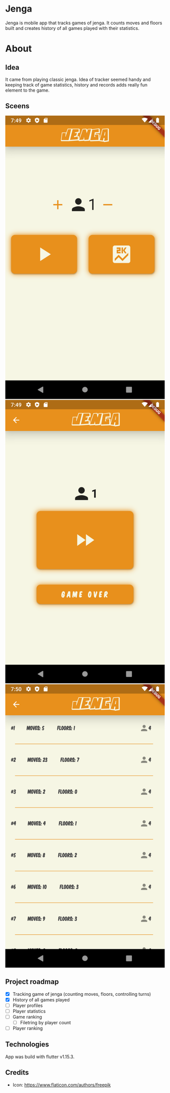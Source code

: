 # Jenga
Jenga is mobile app that tracks games of jenga. It counts moves and floors built and creates history of all games played with their statistics.

# About
## Idea
It came from playing classic jenga. Idea of tracker seemed handy and keeping track of game statistics, history and records adds really fun element to the game. 

## Sceens
![Main menu](/images/mainmenu.png)
![Play screen](/images/playscreen.png)
![Game history](/images/gamehistory.png)

## Project roadmap
- [x] Tracking game of jenga (counting moves, floors, controlling turns)
- [x] History of all games played
- [ ] Player profiles
- [ ] Player statistics
- [ ] Game ranking
    - [ ] Filetring by player count
- [ ] Player ranking

## Technologies
App was build with flutter v1.15.3.

## Credits
* Icon: https://www.flaticon.com/authors/freepik
